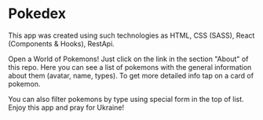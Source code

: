 # Pokedex 

This app was created using such technologies as HTML, CSS (SASS), React (Components & Hooks), RestApi.

Open a World of Pokemons! Just click on the link in the section "About" of this repo. Here you can see a list of pokemons with the general information about them (avatar, name, types).
To get more detailed info tap on a card of pokemon. 

You can also filter pokemons by type using special form in the top of list.
Enjoy this app and pray for Ukraine!